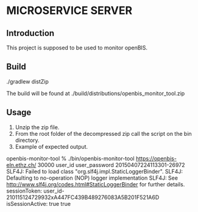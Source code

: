 # MICROSERVICE SERVER #

## Introduction ##

This project is supposed to be used to monitor openBIS.

## Build ##

./gradlew distZip

The build will be found at ./build/distributions/openbis_monitor_tool.zip

## Usage ##

1. Unzip the zip file.
2. From the root folder of the decompressed zip call the script on the bin directory.
3. Example of expected output.

openbis-monitor-tool % ./bin/openbis-monitor-tool https://openbis-eln.ethz.ch/ 30000 user_id user_password 20150407224113301-26972
SLF4J: Failed to load class "org.slf4j.impl.StaticLoggerBinder".
SLF4J: Defaulting to no-operation (NOP) logger implementation
SLF4J: See http://www.slf4j.org/codes.html#StaticLoggerBinder for further details.
sessionToken: user_id-210115124729932xA447FC439B489276083A5B201F521A6D
isSessionActive: true
true

